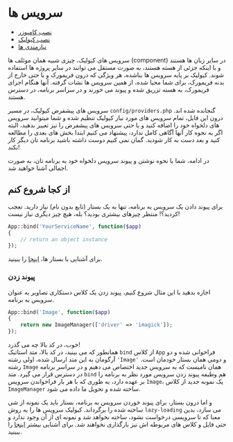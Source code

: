 # سرویس ها

- [نصب کامپوزر](#install-composer)
- [نصب کیولیک](#install-qlake)
- [نیازمندی ها](#server-requirements)

<a name="install-composer"></a>
سرویس های کیولیک، چیزی شبیه همان موئلف ها (component) در سایر زبان ها هستند و با اینکه جزئی از هسته هستند، به صورت مستقل می توانند در سایر پروژه ها استفاده شوند. کیولیک بر پایه سرویس ها بناشده، هر ویژگی که درون فریمورک و یا حتی خارج از بدنه فریمورک، برای شما محیا شده، از همین سرویس ها نشات گرفته. آنها هنگام اجرای فریمورک، به هسته تزریق شده و پیوند می خورند و در سراسر برنامه، در دسترس هستند.

سرویس های پیشفرض کیولیک، در مسیر `config/providers.php` گنجانده شده اند. درون این فایل، تمام سرویس های مورد نیاز کیولیک تنظیم شده و شما  میتوانید سرویس های دلخواه خود را اضافه کنید و یا حتی سرویس های پیشفرض را نیز تغییر بدهید، البته اگر به نحوه کار آنها آگاهی کامل ندارد، پیشنهاد می کنیم ابتدا بخش های بعدی را مطالعه کنید و بعد دست به کار شودید. گمان نمی کنیم دوست داشته باشید برنامه تان دیگر کار نکند!

در ادامه، شما با نحوه نوشتن و پیوند سرویس دلخواه خود به برنامه تان، به صورت اجمالی آشنا خواهید شد.

## از کجا شروع کنم

برای پیوند دادن یک سرویس به برنامه، تنها به یک بستار (تابع بدون نام) نیاز دارید. تعجب کردید؟! منتظر چیزهای بیشتری بودید؟ بله، هیچ چیز دیگری نیاز نیست!

```php
App::bind('YourServiceName', function($app)
{
	// return an object instance
});
```

برای آشنایی با بستار ها، [اینجا](#) را ببینید.

### پیوند زدن

اجازه بدهید با این مثال شروع کنیم، پیوند زدن یک کلاس دستکاری تصاویر به عنوان سرویس به برنامه.

```php
App::bind('Image', function($app)
{
	return new ImageManager(['driver' => 'imagick']);
});
```

خوب، در کد بالا چه می گذرد!  
همانطور که می بینید، در کد بالا، متد استاتیک `bind` از کلاس `App` فراخوانی شده و دو آرگومان به این متد ارسال شده، اولی رشته `'Image'` و دومی همان بستار خودمان است. رشته `Image` همان نامیست که به سرویس جدید اختصاص می دهیم و در سراسر برنامه در دسترس قرار می گیرد. متد `bind` هم وظیفه پیوند زدن سرویس مورد نظر به برنامه را بر عهده دارد، به طوری که با هر بار فراخواندن سرویس `Image`، یک نمونه جدید از کلاس `ImageManager` ساخته شده و تحویل ما داده می شود.

و اما درون بستار، برای پیوند خوردن سرویس به برنامه، بستار باید یک نمونه از شی ساخته شده را برگرداند. کیولیک سرویس ها را به روش `lazy-loading` می سازد، بدین معنا که تا سرویسی درخواست نشود، ساخته نخواهد شد و نمونه ای از آن وجود ندارد و حتی فایل و کلاس های مربوطه اش نیز بارگذاری نخواهند شد. برای آشنایی بیشتر [اینجا](#) را ببینید.